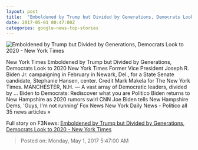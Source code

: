 ```yaml
---
layout: post
title:  "Emboldened by Trump but Divided by Generations, Democrats Look to 2020 - New York Times"
date: 2017-05-01 00:47:00Z
categories: google-news-top-stories
---
```


![Emboldened by Trump but Divided by Generations, Democrats Look to 2020 - New York Times](https://static01.nyt.com/images/2017/05/01/us/01DEMS1/01DEMS1-facebookJumbo.jpg)

New York Times Emboldened by Trump but Divided by Generations, Democrats Look to 2020 New York Times Former Vice President Joseph R. Biden Jr. campaigning in February in Newark, Del., for a State Senate candidate, Stephanie Hansen, center. Credit Mark Makela for The New York Times. MANCHESTER, N.H. — A vast array of Democratic leaders, divided by ... Biden to Democrats: Rediscover what you are Politico Biden returns to New Hampshire as 2020 rumors swirl CNN Joe Biden tells New Hampshire Dems, 'Guys, I'm not running' Fox News New York Daily News - Politico all 35 news articles »


Full story on F3News: [Emboldened by Trump but Divided by Generations, Democrats Look to 2020 - New York Times](http://www.f3nws.com/n/44eaUH)

> Posted on: Monday, May 1, 2017 5:47:00 AM
